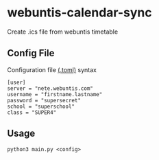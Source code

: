 # webuntis-calendar-sync
Create .ics file from webuntis timetable

## Config File

Configuration file [(.toml)](https://github.com/toml-lang/toml) syntax

```
[user]
server = "nete.webuntis.com"
username = "firstname.lastname"
password = "supersecret"
school = "superschool"
class = "SUPER4"
```


## Usage
```
python3 main.py <config>
```
